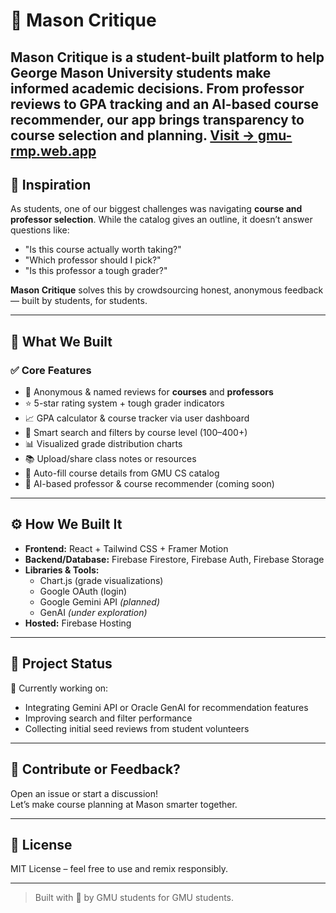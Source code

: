 # 🧠 Mason Critique

**Mason Critique** is a student-built platform to help George Mason University students make informed academic decisions. From professor reviews to GPA tracking and an AI-based course recommender, our app brings transparency to course selection and planning.
**[Visit → gmu-rmp.web.app](https://gmu-rmp.web.app)** 
---

## 🎯 Inspiration

As students, one of our biggest challenges was navigating **course and professor selection**. While the catalog gives an outline, it doesn’t answer questions like:

- "Is this course actually worth taking?"
- "Which professor should I pick?"
- "Is this professor a tough grader?"

**Mason Critique** solves this by crowdsourcing honest, anonymous feedback — built by students, for students.

---

## 🚀 What We Built

### ✅ Core Features
- 📝 Anonymous & named reviews for **courses** and **professors**
- ⭐ 5-star rating system + tough grader indicators
- 📈 GPA calculator & course tracker via user dashboard
- 🔎 Smart search and filters by course level (100–400+)
- 📊 Visualized grade distribution charts
- 📚 Upload/share class notes or resources
- 🧬 Auto-fill course details from GMU CS catalog
- 🤖 AI-based professor & course recommender (coming soon)

---

## ⚙️ How We Built It

- **Frontend:** React + Tailwind CSS + Framer Motion
- **Backend/Database:** Firebase Firestore, Firebase Auth, Firebase Storage
- **Libraries & Tools:**  
  - Chart.js (grade visualizations)  
  - Google OAuth (login)  
  - Google Gemini API *(planned)*  
  - GenAI *(under exploration)*  
- **Hosted:** Firebase Hosting 

---


## 📌 Project Status

🔨 Currently working on:
- Integrating Gemini API or Oracle GenAI for recommendation features   
- Improving search and filter performance  
- Collecting initial seed reviews from student volunteers

---

## 💬 Contribute or Feedback?

Open an issue or start a discussion!  
Let’s make course planning at Mason smarter together.

---

## 📄 License

MIT License – feel free to use and remix responsibly.

---

> Built with 💚 by GMU students for GMU students.

